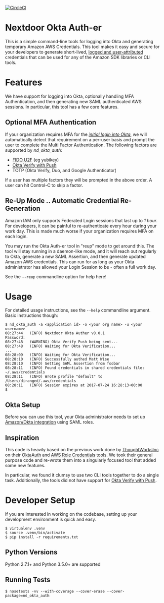 [![CircleCI](https://circleci.com/gh/Nextdoor/nd_okta_auth.svg?style=svg&circle-token=7266b58fbbe52af8d01e72ce02d9fae6a7f4d1c6)](https://circleci.com/gh/Nextdoor/nd_okta_auth)

# Nextdoor Okta Auth-er

This is a simple command-line tools for logging into Okta and generating
temporary Amazon AWS Credentials. This tool makes it easy and secure for your
developers to generate short-lived, [logged and user-attributed][tracking]
credentials that can be used for any of the Amazon SDK libraries or CLI tools.

# Features

We have support for logging into Okta, optionally handling MFA Authentication,
and then generating new SAML authenticated AWS sessions. In particular, this
tool has a few core features.

## Optional MFA Authentication

If your organization requires MFA for the _[initial login into Okta][okta_mfa]_,
we will automatically detect that requirement on a per-user basis and prompt
the user to complete the Multi Factor Authentication. The following factors
are supported by _nd\_okta\_auth_:

- [FIDO U2F][okta_u2f] (eg yubikey)
- [Okta Verify with Push][okta_verify]
- TOTP (Okta Verify, Duo, and Google Authenticator)

If a user has multiple factors they will be prompted in the above order. A
user can hit Control-C to skip a factor.

## Re-Up Mode .. Automatic Credential Re-Generation

Amazon IAM only supports Federated Login sessions that last up to *1 hour*. For
developers, it can be painful to re-authenticate every hour during your work
day. This is made much worse if your organization requires MFA on each login.

You may run the Okta Auth-er tool in "reup" mode to get around this. The tool
will stay running in a daemon-like mode, and it will reach out regularly to
Okta, generate a new SAML Assertion, and then generate updated Amazon AWS
credentials. This can run for as long as your Okta administrator has allowed
your Login Session to be - often a full work day.

See the `--reup` commandline option for help here!

# Usage

For detailed usage instructions, see the `--help` commandline argument. Basic
instructions though:

    $ nd_okta_auth -a <application id> -o <your org name> -u <your username>
    08:27:44   (INFO) Nextdoor Okta Auther v0.0.1
    Password: 
    08:27:48   (WARNING) Okta Verify Push being sent...
    08:27:48   (INFO) Waiting for Okta Verification...
    ...
    08:28:09   (INFO) Waiting for Okta Verification...
    08:28:10   (INFO) Successfully authed Matt Wise
    08:28:10   (INFO) Getting SAML Assertion from foobar
    08:28:11   (INFO) Found credentials in shared credentials file: ~/.aws/credentials
    08:28:11   (INFO) Wrote profile "default" to /Users/diranged/.aws/credentials
    08:28:11   (INFO) Session expires at 2017-07-24 16:28:13+00:00
    $

## Okta Setup
Before you can use this tool, your Okta administrator needs to set up
[Amazon/Okta integration][okta_aws_guide] using SAML roles.

## Inspiration
This code is heavily based on the previous work done by
[ThoughtWorksInc][thoughtworksinc] on their [OktaAuth][oktaauth] and [AWS Role
Credentials][aws_role_credentials] tools. We took their general purpose code
and re-wrote them into a singularly focused tool that added some new features.

In particular, we found it clumsy to use two CLI tools together to do a single
task. Additionally, the tools did not have support for [Okta Verify with
Push][okta_verify].

# Developer Setup

If you are interested in working on the codebase, setting up your development
environment is quick and easy.

    $ virtualenv .venv
    $ source .venv/bin/activate
    $ pip install -r requirements.txt
    
## Python Versions

Python 2.7.1+ and Python 3.5.0+ are supported

## Running Tests

    $ nosetests -vv --with-coverage --cover-erase --cover-package=nd_okta_auth

[oktaauth]: https://github.com/ThoughtWorksInc/oktaauth
[aws_role_credentials]: https://github.com/ThoughtWorksInc/aws_role_credentials
[thoughtworksinc]: https://github.com/ThoughtWorksInc
[tracking]: https://aws.amazon.com/blogs/security/how-to-easily-identify-your-federated-users-by-using-aws-cloudtrail/
[okta_aws_guide]: https://support.okta.com/help/servlet/fileField?retURL=%2Fhelp%2Farticles%2FKnowledge_Article%2FAmazon-Web-Services-and-Okta-Integration-Guide&entityId=ka0F0000000MeyyIAC&field=File_Attachment__Body__s
[okta_mfa]: https://www.okta.com/products/adaptive-multi-factor-authentication/
[okta_verify]: https://www.okta.com/blog/tag/okta-verify-with-push/
[okta_u2f]: https://support.okta.com/help/s/article/Using-YubiKey-Authentication-in-Okta
[aws_saml]: http://docs.aws.amazon.com/STS/latest/APIReference/API_AssumeRoleWithSAML.html
